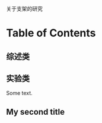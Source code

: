 关于支架的研究

# Table of Contents
## 综述类
<!-- `./research/index.md` -->
<!--@include: ./research/index.md-->
## 实验类
Some text.
## My second title

<!-- [stent1](../stent.md/#心脏支架样品的-plga-涂层和-plga-载药涂层降解特性和血液相容性) -->
